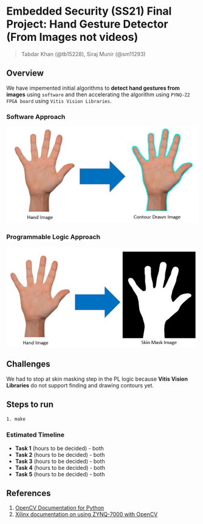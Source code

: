 # Embedded Security (SS21) Final Project: Hand Gesture Detector (From Images not videos) 

> Tabdar Khan (@tb15228), Siraj Munir (@sm11293)


## Overview

We have impemented initial algorithms to **detect hand gestures from images** using `software` and then accelerating the algorithm using `PYNQ-Z2 FPGA board` using `Vitis Vision Libraries`.

### Software Approach
![PS](images/readme_image.PNG)
### Programmable Logic Approach
![PL](images/readme_image2.PNG)
## Challenges
We had to stop at skin masking step in the PL logic because **Vitis Vision Libraries** do not support finding and drawing contours yet.

## Steps to run
```sh
1. make
```


### Estimated Timeline

* **Task 1** (hours to be decided) - both
* **Task 2** (hours to be decided) - both
* **Task 3** (hours to be decided) - both
* **Task 4** (hours to be decided) - both
* **Task 5** (hours to be decided) - both


## References

1. [OpenCV Documentation for Python](https://docs.opencv.org/3.4/index.html) 
2. [Xilinx documentation on using ZYNQ-7000 with OpenCV](https://www.xilinx.com/support/documentation/application_notes/xapp1167.pdf)
